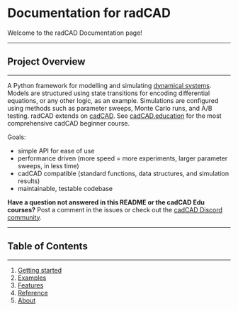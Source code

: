 # Documentation for radCAD

Welcome to the radCAD Documentation page!

---

## Project Overview

---

A Python framework for modelling and simulating [dynamical systems](https://en.wikipedia.org/wiki/Dynamical_system). Models are structured using state transitions for encoding differential equations, or any other logic, as an example. Simulations are configured using methods such as parameter sweeps, Monte Carlo runs, and A/B testing. radCAD extends on [cadCAD](https://github.com/cadCAD-org/cadCAD). See [cadCAD.education](https://cadcad.education) for the most comprehensive cadCAD beginner course.


Goals:

- simple API for ease of use
- performance driven (more speed = more experiments, larger parameter sweeps, in less time)
- cadCAD compatible (standard functions, data structures, and simulation results)
- maintainable, testable codebase

**Have a question not answered in this README or the cadCAD Edu courses?** Post a comment in the issues or check out the [cadCAD Discord community](https://discord.gg/HrJUh2FD).

---

## Table of Contents

---

1. [Getting started](gettingstarted.md)
2. [Examples](examples.md)
3. [Features](features.md)
4. [Reference](reference.md)
5. [About](about.md)


